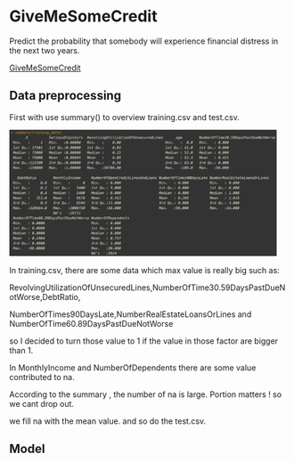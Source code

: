 # GiveMeSomeCredit
Predict the probability that somebody will experience financial distress in the next two years.

[GiveMeSomeCredit](https://www.kaggle.com/c/GiveMeSomeCredit/overview)

## Data preprocessing
First with use summary() to overview training.csv and test.csv.

<img src="https://github.com/CCMinyi/Rproject_GiveMeSomeCredit/blob/main/image/training%20data.png" width=480>

In training.csv, there are some data which max value is really big such as:

RevolvingUtilizationOfUnsecuredLines,NumberOfTime30.59DaysPastDueNotWorse,DebtRatio,

NumberOfTimes90DaysLate,NumberRealEstateLoansOrLines and NumberOfTime60.89DaysPastDueNotWorse

so I decided to turn those value to 1 if the value in those factor are bigger than 1.

In MonthlyIncome and NumberOfDependents there are some value contributed to na.

According to the summary , the number of na is large. Portion matters ! so we cant drop out.

we fill na with the mean value. and so do the test.csv.

## Model 
